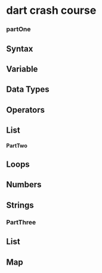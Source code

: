 # dart crash course

### partOne

## Syntax
## Variable
## Data Types
## Operators
## List

#### PartTwo

## Loops
## Numbers
## Strings

### PartThree

## List
## Map

